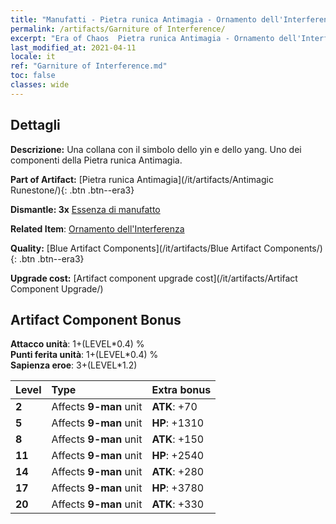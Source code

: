 ```yaml
---
title: "Manufatti - Pietra runica Antimagia - Ornamento dell'Interferenza"
permalink: /artifacts/Garniture of Interference/
excerpt: "Era of Chaos  Pietra runica Antimagia - Ornamento dell'Interferenza. Una collana con il simbolo dello yin e dello yang. Uno dei componenti della Pietra runica Antimagia."
last_modified_at: 2021-04-11
locale: it
ref: "Garniture of Interference.md"
toc: false
classes: wide
---
```




## Dettagli

 **Descrizione:** Una collana con il simbolo dello yin e dello yang. Uno dei componenti della Pietra runica Antimagia.

 **Part of Artifact:** [Pietra runica Antimagia](/it/artifacts/Antimagic Runestone/){: .btn .btn--era3}

 **Dismantle: 3x** [Essenza di manufatto](/it/Items/con_905/)

 **Related Item**: [Ornamento dell'Interferenza](/it/Items/art_118/)

 **Quality:** [Blue Artifact Components](/it/artifacts/Blue Artifact Components/){: .btn .btn--era3}

 **Upgrade cost:** [Artifact component upgrade cost](/it/artifacts/Artifact Component Upgrade/)

## Artifact Component Bonus

  **Attacco unità**: 1+(LEVEL\*0.4) %<br/>**Punti ferita unità**: 1+(LEVEL\*0.4) %<br/>**Sapienza eroe**: 3+(LEVEL\*1.2)

  |  Level  | Type |    Extra bonus  | 
  |:--------|:-----|:----------------| 
  | **2** | Affects **9-man** unit | **ATK**: +70 | 
  | **5** | Affects **9-man** unit | **HP**: +1310 | 
  | **8** | Affects **9-man** unit | **ATK**: +150 | 
  | **11** | Affects **9-man** unit | **HP**: +2540 | 
  | **14** | Affects **9-man** unit | **ATK**: +280 | 
  | **17** | Affects **9-man** unit | **HP**: +3780 | 
  | **20** | Affects **9-man** unit | **ATK**: +330 | 
